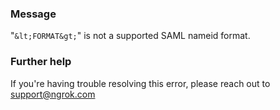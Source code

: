
### Message
"`&lt;FORMAT&gt;`" is not a supported SAML nameid format.

### Further help
If you're having trouble resolving this error, please reach out to [support@ngrok.com](mailto:support@ngrok.com?subject=Help%20with%20ERR_NGROK_1693)

